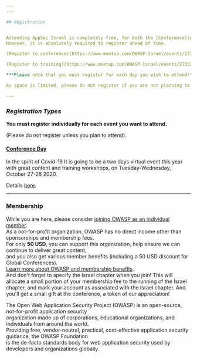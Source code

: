 ```yaml
---
---

## Registration 


Attending AppSec Israel is completely free, for both the [Conference](Agenda) and the Training.   
However, it is absolutely required to register ahead of time.   

(Register to conference)[https://www.meetup.com/OWASP-Israel/events/273224114/]

(Register to training)[https://www.meetup.com/OWASP-Israel/events/273224114/]

***Please note that you must register for each day you wish to attend!***  

As space is limited, please do not register if you are not planning to attend, and don't register yourself multiple times.

---
```


### ***Registration Types*** 
**You must register individually for each event you want to attend.** 

(Please do not register unless you plan to attend).  
 

#### [Conference Day](Agenda)

In the spirit of Covid-19 It is going to be a two days virtual event this year with great content and training workshops, on Tuesday-Wednesday, October 27-28 2020. 
  
Details [here](Agenda).   

---

### Membership 

While you are here, please consider [joining OWASP as an individual member](https://www.owasp.org/index.php/Individual_Member).   
As a not-for-profit organization, OWASP has no direct income other than sponsorships and membership fees.  
For only **50 USD**, you can support this organization, help ensure we can continue to deliver great content,  
and you also get various member benefits (including a 50 USD discount for Global Conferences).  
[Learn more about OWASP and membership benefits](https://www.owasp.org/index.php/Individual_Member).  
And don't forget to specify the Israel chapter when you join! This will allocate a small portion of your membership fee to the running of the Israel chapter, and mark your account as associated with the Israel chapter. And you'll get a small gift at the conference, a token of our appreciation!  

The Open Web Application Security Project (OWASP) is an open-source, not-for-profit application security   
organization made up of corporations, educational organizations, and individuals from around the world.   
Providing free, vendor-neutral, practical, cost-effective application security guidance, the OWASP Foundation   
is the de-facto standards body for web application security used by developers and organizations globally. 
